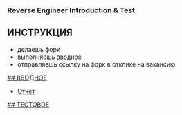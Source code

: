 ### Reverse Engineer Introduction &amp; Test

## ИНСТРУКЦИЯ
- делаешь форк
- выполняешь вводное
- отправляешь ссылку на форк в отклике на вакансию

[## ВВОДНОЕ](./intro/)
- [Отчет](./writeup/) 

[## ТЕСТОВОЕ](./test/)
